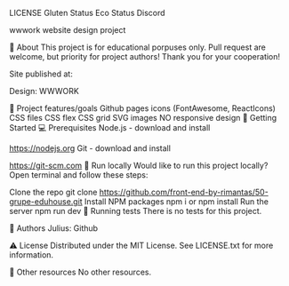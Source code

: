 LICENSE Gluten Status Eco Status Discord

wwwork
website design project


🌟 About
This project is for educational porpuses only. Pull request are welcome, but priority for project authors! Thank you for your cooperation!

Site published at:

Design: WWWORK

🎯 Project features/goals
Github pages
icons (FontAwesome, ReactIcons)
CSS files
CSS flex
CSS grid
SVG images
NO responsive design
🧰 Getting Started
💻 Prerequisites
Node.js - download and install

https://nodejs.org
Git - download and install

https://git-scm.com
🏃 Run locally
Would like to run this project locally? Open terminal and follow these steps:

Clone the repo
git clone https://github.com/front-end-by-rimantas/50-grupe-eduhouse.git
Install NPM packages
npm i
or
npm install
Run the server
npm run dev
🧪 Running tests
There is no tests for this project.

🎅 Authors
Julius: Github

⚠️ License
Distributed under the MIT License. See LICENSE.txt for more information.

🔗 Other resources
No other resources.
